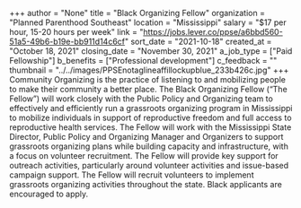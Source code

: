 +++
author = "None"
title = "Black Organizing Fellow"
organization = "Planned Parenthood Southeast"
location = "Mississippi"
salary = "$17 per hour, 15-20 hours per week"
link = "https://jobs.lever.co/ppse/a6bbd560-51a5-49b6-b19e-bb911d14c6cf"
sort_date = "2021-10-18"
created_at = "October 18, 2021"
closing_date = "November 30, 2021"
a_job_type = ["Paid Fellowship"]
b_benefits = ["Professional development"]
c_feedback = ""
thumbnail = "../../images/PPSEnotaglineaffillockupblue_233b426c.jpg"
+++
Community Organizing is the practice of listening to and mobilizing people to make their community a better place. The Black Organizing Fellow (“The Fellow”) will work closely with the Public Policy and Organizing team to effectively and efficiently run a grassroots organizing program in Mississippi to mobilize individuals in support of reproductive freedom and full access to reproductive health services. The Fellow will work with the Mississippi State Director, Public Policy and Organizing Manager and Organizers to support grassroots organizing plans while building capacity and infrastructure, with a focus on volunteer recruitment. The Fellow will provide key support for outreach activities, particularly around volunteer activities and issue-based campaign support. The Fellow will recruit volunteers to implement grassroots organizing activities throughout the state. Black applicants are encouraged to apply. 
